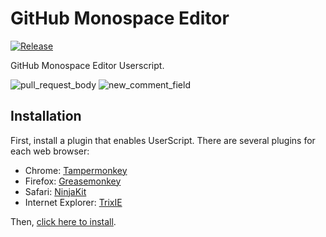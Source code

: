 GitHub Monospace Editor
=======================

[![Release](http://img.shields.io/github/release/devxoul/github-monospace-editor.svg?style=flat)](https://github.com/devxoul/github-monospace-editor/releases)

GitHub Monospace Editor Userscript.

![pull_request_body](https://raw.githubusercontent.com/devxoul/github-monospace-editor/master/screenshot/pull_request_body.png)
![new_comment_field](https://raw.githubusercontent.com/devxoul/github-monospace-editor/master/screenshot/new_comment_field.png)


Installation
------------

First, install a plugin that enables UserScript. There are several plugins for each web browser:

- Chrome: [Tampermonkey](https://chrome.google.com/webstore/detail/tampermonkey/dhdgffkkebhmkfjojejmpbldmpobfkfo)
- Firefox: [Greasemonkey](https://addons.mozilla.org/ko/firefox/addon/greasemonkey/)
- Safari: [NinjaKit](https://github.com/os0x/NinjaKit)
- Internet Explorer: [TrixIE](http://sourceforge.net/projects/trixiewpf45/)

Then, [click here to install](https://github.com/devxoul/github-monospace-editor/raw/master/script/github-monospace-editor.user.js).
